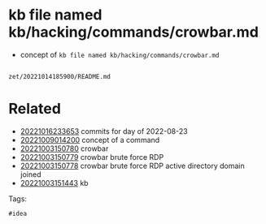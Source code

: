 # kb file named kb/hacking/commands/crowbar.md

- concept of `kb file named kb/hacking/commands/crowbar.md`

```
```

` zet/20221014185900/README.md `

# Related

- [20221016233653](/zet/20221016233653/README.md) commits for day of 2022-08-23
- [20221009014200](/zet/20221009014200/README.md) concept of a command
- [20221003150780](/zet/20221003150780/README.md) crowbar
- [20221003150779](/zet/20221003150779/README.md) crowbar brute force RDP
- [20221003150778](/zet/20221003150778/README.md) crowbar brute force RDP active directory domain joined
- [20221003151443](/zet/20221003151443/README.md) kb

Tags:

    #idea

